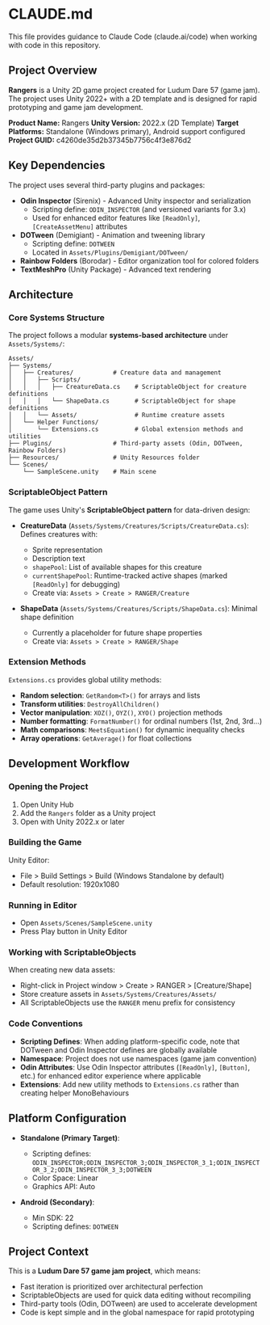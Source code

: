 # CLAUDE.md

This file provides guidance to Claude Code (claude.ai/code) when working with code in this repository.

## Project Overview

**Rangers** is a Unity 2D game project created for Ludum Dare 57 (game jam). The project uses Unity 2022+ with a 2D template and is designed for rapid prototyping and game jam development.

**Product Name:** Rangers
**Unity Version:** 2022.x (2D Template)
**Target Platforms:** Standalone (Windows primary), Android support configured
**Project GUID:** c4260de35d2b37345b7756c4f3e876d2

## Key Dependencies

The project uses several third-party plugins and packages:

- **Odin Inspector** (Sirenix) - Advanced Unity inspector and serialization
  - Scripting define: `ODIN_INSPECTOR` (and versioned variants for 3.x)
  - Used for enhanced editor features like `[ReadOnly]`, `[CreateAssetMenu]` attributes
- **DOTween** (Demigiant) - Animation and tweening library
  - Scripting define: `DOTWEEN`
  - Located in `Assets/Plugins/Demigiant/DOTween/`
- **Rainbow Folders** (Borodar) - Editor organization tool for colored folders
- **TextMeshPro** (Unity Package) - Advanced text rendering

## Architecture

### Core Systems Structure

The project follows a modular **systems-based architecture** under `Assets/Systems/`:

```
Assets/
├── Systems/
│   ├── Creatures/           # Creature data and management
│   │   ├── Scripts/
│   │   │   ├── CreatureData.cs    # ScriptableObject for creature definitions
│   │   │   └── ShapeData.cs       # ScriptableObject for shape definitions
│   │   └── Assets/                # Runtime creature assets
│   └── Helper Functions/
│       └── Extensions.cs          # Global extension methods and utilities
├── Plugins/                 # Third-party assets (Odin, DOTween, Rainbow Folders)
├── Resources/               # Unity Resources folder
└── Scenes/
    └── SampleScene.unity    # Main scene
```

### ScriptableObject Pattern

The game uses Unity's **ScriptableObject pattern** for data-driven design:

- **CreatureData** (`Assets/Systems/Creatures/Scripts/CreatureData.cs`): Defines creatures with:
  - Sprite representation
  - Description text
  - `shapePool`: List of available shapes for this creature
  - `currentShapePool`: Runtime-tracked active shapes (marked `[ReadOnly]` for debugging)
  - Create via: `Assets > Create > RANGER/Creature`

- **ShapeData** (`Assets/Systems/Creatures/Scripts/ShapeData.cs`): Minimal shape definition
  - Currently a placeholder for future shape properties
  - Create via: `Assets > Create > RANGER/Shape`

### Extension Methods

`Extensions.cs` provides global utility methods:
- **Random selection**: `GetRandom<T>()` for arrays and lists
- **Transform utilities**: `DestroyAllChildren()`
- **Vector manipulation**: `XOZ()`, `OYZ()`, `XYO()` projection methods
- **Number formatting**: `FormatNumber()` for ordinal numbers (1st, 2nd, 3rd...)
- **Math comparisons**: `MeetsEquation()` for dynamic inequality checks
- **Array operations**: `GetAverage()` for float collections

## Development Workflow

### Opening the Project

1. Open Unity Hub
2. Add the `Rangers` folder as a Unity project
3. Open with Unity 2022.x or later

### Building the Game

Unity Editor:
- File > Build Settings > Build (Windows Standalone by default)
- Default resolution: 1920x1080

### Running in Editor

- Open `Assets/Scenes/SampleScene.unity`
- Press Play button in Unity Editor

### Working with ScriptableObjects

When creating new data assets:
- Right-click in Project window > Create > RANGER > [Creature/Shape]
- Store creature assets in `Assets/Systems/Creatures/Assets/`
- All ScriptableObjects use the `RANGER` menu prefix for consistency

### Code Conventions

- **Scripting Defines**: When adding platform-specific code, note that DOTween and Odin Inspector defines are globally available
- **Namespace**: Project does not use namespaces (game jam convention)
- **Odin Attributes**: Use Odin Inspector attributes (`[ReadOnly]`, `[Button]`, etc.) for enhanced editor experience where applicable
- **Extensions**: Add new utility methods to `Extensions.cs` rather than creating helper MonoBehaviours

## Platform Configuration

- **Standalone (Primary Target)**:
  - Scripting defines: `ODIN_INSPECTOR;ODIN_INSPECTOR_3;ODIN_INSPECTOR_3_1;ODIN_INSPECTOR_3_2;ODIN_INSPECTOR_3_3;DOTWEEN`
  - Color Space: Linear
  - Graphics API: Auto

- **Android (Secondary)**:
  - Min SDK: 22
  - Scripting defines: `DOTWEEN`

## Project Context

This is a **Ludum Dare 57 game jam project**, which means:
- Fast iteration is prioritized over architectural perfection
- ScriptableObjects are used for quick data editing without recompiling
- Third-party tools (Odin, DOTween) are used to accelerate development
- Code is kept simple and in the global namespace for rapid prototyping
